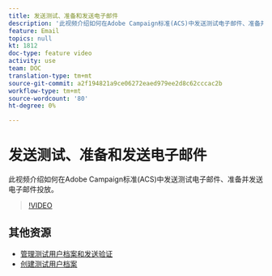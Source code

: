 ```yaml
---
title: 发送测试、准备和发送电子邮件
description: '此视频介绍如何在Adobe Campaign标准(ACS)中发送测试电子邮件、准备并发送电子邮件投放。 '
feature: Email
topics: null
kt: 1812
doc-type: feature video
activity: use
team: DOC
translation-type: tm+mt
source-git-commit: a2f194821a9ce06272eaed979ee2d8c62cccac2b
workflow-type: tm+mt
source-wordcount: '80'
ht-degree: 0%

---
```



# 发送测试、准备和发送电子邮件

此视频介绍如何在Adobe Campaign标准(ACS)中发送测试电子邮件、准备并发送电子邮件投放。

>[!VIDEO](https://video.tv.adobe.com/v/24013/)

## 其他资源

* [管理测试用户档案和发送验证](https://docs.adobe.com/content/help/en/campaign-standard/using/testing-and-sending/preparing-and-testing-messages/managing-test-profiles-and-sending-proofs.html)
* [创建测试用户档案](/help/profiles-and-audiences/creating-a-profile.md)

